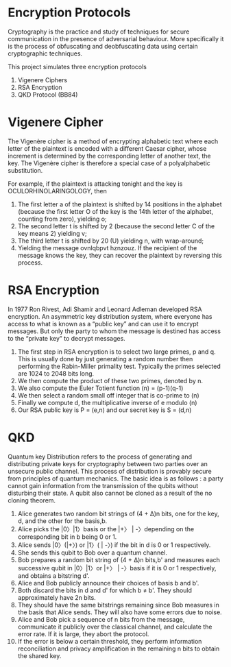 # Encryption Protocols

Cryptography is the practice and study of techniques for secure communication in the presence of adversarial behaviour. More specifically it is the process of obfuscating and deobfuscating data using certain cryptographic techniques. 

This project simulates three encryption protocols
1. Vigenere Ciphers
2. RSA Encryption
3. QKD Protocol (BB84)


# Vigenere Cipher

The Vigenère cipher is a method of encrypting alphabetic text where each letter of the plaintext is encoded with a different Caesar cipher, whose increment is determined by the corresponding letter of another text, the key. The Vigenère cipher is therefore a special case of a polyalphabetic substitution. 

For example, if the plaintext is attacking tonight and the key is OCULORHINOLARINGOLOGY, then
1. The first letter a of the plaintext is shifted by 14 positions in the alphabet (because the first letter O of the key is the 14th letter of the alphabet, counting from zero), yielding o;
2. The second letter t is shifted by 2 (because the second letter C of the key means 2) yielding v;
3. The third letter t is shifted by 20 (U) yielding n, with wrap-around;
4. Yielding the message ovnlqbpvt hznzouz. If the recipient of the message knows the key, they can recover the plaintext by reversing this process.


# RSA Encryption

In 1977 Ron Rivest, Adi Shamir and Leonard Adleman developed RSA encryption. An asymmetric key distribution system, where everyone has access to what is known as a “public key” and can use it to encrypt messages. But only the party to whom the message is destined has access to the “private key” to decrypt messages. 

1. The first step in RSA encryption is to select two large primes, p and q. This is usually done by just generating a random number then performing the Rabin-Miller primality test. Typically the primes selected are 1024 to 2048 bits long. 
2. We then compute the product of these two primes, denoted by n.  
3. We also compute the Euler Totient function (n) = (p-1)(q-1)
4. We then select a random small off integer that is co-prime to (n) 
5. Finally we compute d, the multiplicative inverse of e modulo (n)
6. Our RSA public key is P = (e,n) and our secret key is S = (d,n)


# QKD

Quantum key Distribution refers to the process of generating and distributing private keys for cryptography between two parties over an unsecure public channel. This process of distribution is provably secure from principles of quantum mechanics. The basic idea is as follows : a party cannot gain information from the transmission of the qubits without disturbing their state. A qubit also cannot be cloned as a result of the no cloning theorem.  

1. Alice generates two random bit strings of (4 + ∆)n bits, one for the key, d, and the other for the basis,b.
2. Alice picks the |0〉|1〉basis or the |+〉 | -〉depending on the corresponding bit in b being 0 or 1.
3. Alice sends |0〉(|+〉) or |1〉( | -〉) if the bit in d is 0 or 1 respectively.
4. She sends this qubit to Bob over a quantum channel.
5. Bob prepares a random bit string of (4 + ∆)n bits,b' and measures each successive qubit in |0〉|1〉or  |+〉 | -〉basis if it is 0 or 1 respectively, and obtains a bitstring d'.
6. Alice and Bob publicly announce their choices of basis b and b'.
7. Both discard the bits in d and d' for which b ≠ b'. They should approximately have 2n bits.
8. They should have the same bitstrings remaining since Bob measures in the basis that Alice sends. They will also have some errors due to noise.
9. Alice and Bob pick a sequence of n bits from the message, communicate it publicly over the classical channel, and calculate the error rate. If it is large, they abort the protocol.
10. If the error is below a certain threshold, they perform information reconciliation and privacy amplification in the remaining n bits to obtain the shared key.
